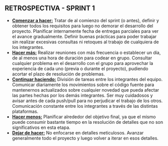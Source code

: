 ## RETROSPECTIVA - SPRINT 1

- **<u>Comenzar a hacer:</u>** Tratar de al comienzo del sprint (o antes), definir y obtener todos los requisitos para luego no demorar el desarrollo del proyecto. Planificar internamente fecha de entregas parciales para ver el avance gradualmente. Definir buenas prácticas para poder trabajar sin realizar excesivas consultas ni retoques al trabajo de cualquiera de los integrantes. 
- **<u>Hacer más:</u>** Realizar reuniones con más frecuencia o establecer un día, de al menos una hora de duración para codear en grupo. Consultar cualquier problema en el desarrollo con el grupo para aprovechar la experiencia de cada uno (previa o durante el proyecto), pudiendo acortar el plazo de resolución de problemas. 
- **<u>Continuar haciendo:</u>** División de tareas entre los integrantes del equipo. Comunicar diariamente los movimientos sobre el código fuente para mantenernos actualizados sobre cualquier novedad que pueda afectar las partes hechas por los demás integrantes. Ser muy cuidadosos y avisar antes de cada push/pull para no perjudicar el trabajo de los otros. Comunicación constante entre los integrantes a través de las distintas plataformas.
- **<u>Hacer menos:</u>** Planificar alrededor del objetivo final, ya que el mismo puede consumir bastante tiempo en la resolución de detalles que no son significativos en esta etapa.
- **<u>Dejar de hacer:</u>** No enfocarse en detalles meticulosos. Avanzar generalmente todo el proyecto y luego volver a iterar en esos detalles.